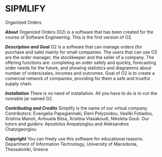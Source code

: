 # SIPMLIFY
Organized Orders

***About***
Organized Orders (O2) is a software that has been created for the course of Software Engineering.
This is the first version of O2. 

***Description and Goal***
O2 is a software that can manage orders (for purchase and sale) mainly for small companies.
The users that can use O2 are the order manager, the stockkeeper and the seller of a company.
The offering functions are: completing an order safely and quickly, forecasting order needs for 
the future, and showing statistics and diagramms about number of orders/sales, incomes and outcomes.
Goal of O2 is to create a comercial network of companies, providing for them a safe and trustful supply chain.

***Installation***
There is no need of installation. All you have to do is to run the runnable jar named O2.

***Contributing and Credits***
Simplify is the name of our virtual company.
Contributors: Evangelia Papagiannaki, Eleni Polyzoidou, Vasilki Fotiadou, Xristina Manoli, 
		Antouela Bitsa, Xristina Vlasakoudi, Nikoleta Gouli.
Our tutors and guiders: Apostolos Ampatzoglou and Aleksandros Chatzigeorgiou

***Copyright***
You can freely use this software for educational reasons.
Department of Information Technology,
University of Macedonia, Thessaloniki, Greece
